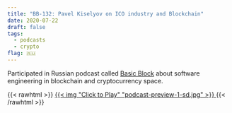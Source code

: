 ```yaml
---
title: "BB-132: Pavel Kiselyov on ICO industry and Blockchain"
date: 2020-07-22
draft: false
tags:
  - podcasts
  - crypto
flag: 🇷🇺
---
```


Participated in Russian podcast called [Basic Block](https://basicblockradio.com/e132/) about software engineering in blockchain and cryptocurrency space.

{{< rawhtml >}}
  <a href="https://www.youtube.com/watch?v=CNDCSwNzMmw">
    {{< img "Click to Play" "podcast-preview-1-sd.jpg" >}}
  </a>
{{< /rawhtml >}}

<!--more-->